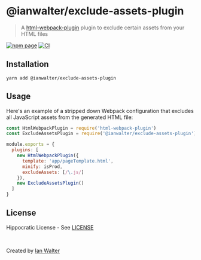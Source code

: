 # @ianwalter/exclude-assets-plugin
> A [html-webpack-plugin][hwpUrl] plugin to exclude certain assets from your
> HTML files

[![npm page][npmImage]][npmUrl]
[![CI][ciImage]][ciUrl]

## Installation

```console
yarn add @ianwalter/exclude-assets-plugin
```

## Usage

Here's an example of a stripped down Webpack configuration that excludes all
JavaScript assets from the generated HTML file:

```js
const HtmlWebpackPlugin = require('html-webpack-plugin')
const ExcludeAssetsPlugin = require('@ianwalter/exclude-assets-plugin')

module.exports = {
  plugins: [
    new HtmlWebpackPlugin({
      template: 'app/pageTemplate.html',
      minify: isProd,
      excludeAssets: [/\.js/]
    }),
    new ExcludeAssetsPlugin()
  ]
}
```

## License

Hippocratic License - See [LICENSE][licenseUrl]

&nbsp;

Created by [Ian Walter](https://ianwalter.dev)

[hwpUrl]: https://github.com/jantimon/html-webpack-plugin
[npmImage]: https://img.shields.io/npm/v/@ianwalter/exclude-assets-plugin.svg
[npmUrl]: https://www.npmjs.com/package/@ianwalter/exclude-assets-plugin
[ciImage]: https://github.com/ianwalter/exclude-assets-plugin/workflows/CI/badge.svg
[ciUrl]: https://github.com/ianwalter/exclude-assets-plugin/actions
[licenseUrl]: https://github.com/ianwalter/exclude-assets-plugin/blob/master/LICENSE
